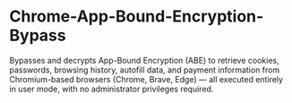 # Chrome-App-Bound-Encryption-Bypass
Bypasses and decrypts App-Bound Encryption (ABE) to retrieve cookies, passwords, browsing history, autofill data, and payment information from Chromium-based browsers (Chrome, Brave, Edge) — all executed entirely in user mode, with no administrator privileges required.

